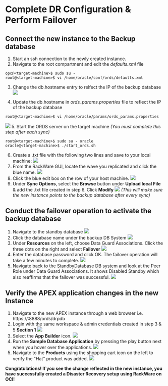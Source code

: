 # Complete DR Configuration & Perform Failover

## Connect the new instance to the Backup database
1. Start an ssh connection to the newly created instance.
2. Navigate to the root compartment and edit the *defaults.xml* file
```
opc@<target-machine>$ sudo su -
root@<target-machine>$ vi /home/oracle/conf/ords/defaults.xml
```
3. Change the db.hostname entry to relfect the IP of the backup database
![](./screenshots/defaults-db.PNG)

4. Update the db.hostname in *ords_params.properties* file to reflect the IP of the backup database
```
root@<target-machine>$ vi /home/oracle/params/ords_params.properties
```
![](./screenshots/params-db.PNG)
5. Start the ORDS server on the target machine *(You must complete this step after each sync)*
```
root@<target-machine>$ sudo su - oracle
oracle@<target-machine>$ ./start_ords.sh
```
6. Create a .txt file with the following two lines and save to your local machine:
![](./screenshots/excl.PNG)
7. From the RackWare GUI, locate the wave you replicated and click the blue name.
![](./screenshots/rack-wave.PNG)
8. Click the blue edit box on the row of your host machine.
![](./screenshots/edit.PNG)
9. Under **Sync Options**, select the **Browse** button under **Upload local File** & add the .txt file created in step 6. Click **Modify**
![](./screenshots/sync.PNG)
*(This will make sure the new instance points to the backup database after every sync)*


## Conduct the failover operation to activate the backup database

1. Navigate to the standby database
![](./screenshots/db-nav.PNG)
2. Click the database name under the backup DB System
![](./screenshots/db-name.PNG)
3. Under **Resources** on the left, choose Data Guard Associations. Click the three dots on the right and select **Failover**
![](./screenshots/failover.PNG)
4. Enter the database password and click OK. The failover operation will take a few minutes to complete.
![](./screenshots/db-pass.PNG)
5. Navigate back to the StandbyDatabase DB system and look at the Peer Role under Data Guard Associations. It shows Disabled Standby which also reaffirms that the failover was successful.
![](./screenshots/pr-role.PNG)

## Verify the APEX application changes in the new Instance
1. Navigate to the new APEX instance through a web browser i.e. https://<target-public-ip>:8888/ords/drpdb
2. Login with the same workspace & admin credentials created in step 3 & 5 **Section 1**
![](./screenshots/login.PNG)
3. Select the **App Builder** icon.
![](./screenshots/app-build.PNG)
4. Run the **Sample Database Application** by pressing the play button next when you hover over the applications.
![](./screenshots/hover.PNG)
5. Navigate to the **Products** using the shopping cart icon on the left to verify the "Hat" product was added.
![](./screenshots/hat2.PNG)
    
**Congratulations! If you see the change reflected in the new instance, you have successfully created a Disaster Recovery setup using RackWare on OCI!**
